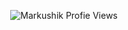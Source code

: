 <p align="center"> <img src="https://komarev.com/ghpvc/?username=Markushik&label=Views&color=0e75b6?style=flat-square" alt="Markushik Profie Views" /> </p>
